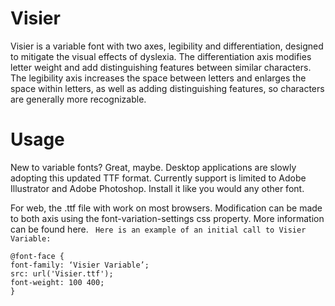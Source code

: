 # Visier

Visier is a variable font with two axes, legibility and differentiation, designed to mitigate the visual effects of dyslexia. The differentiation axis modifies letter weight and add distinguishing features between similar characters. The legibility axis increases the space between letters and enlarges the space within letters, as well as adding distinguishing features, so characters are generally more recognizable. 

# Usage

New to variable fonts? Great, maybe. Desktop applications are slowly adopting this updated TTF format. Currently support is limited to Adobe Illustrator and Adobe Photoshop. Install it like you would any other font.

For web, the .ttf file with work on most browsers. Modification can be made to both axis using the font-variation-settings css property. More information can be found here. 
` Here is an example of an initial call to Visier Variable:`
```
@font-face {
font-family: ‘Visier Variable’;
src: url('Visier.ttf');
font-weight: 100 400;
}
```
